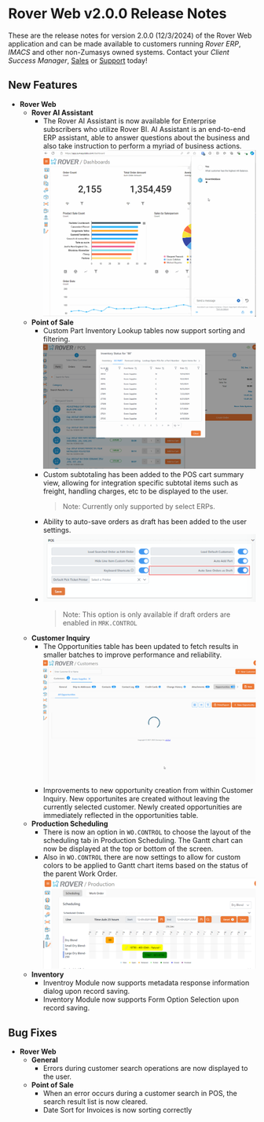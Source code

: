 # Rover Web v2.0.0 Release Notes

<badge text= "Version 2.0.0" vertical="middle" />

<PageHeader />

These are the release notes for version 2.0.0 (12/3/2024) of the Rover Web application and can be made available to customers running _Rover ERP_, _IMACS_ and other non-Zumasys owned systems. Contact your _Client Success Manager_, [Sales](mailto:sales@zumasys.com?subject=Rover%20Web%20v2.0.0) or [Support](mailto:help@zumasys.com?subject=Rover%20Web%20v2.0.0) today!

## New Features

- **Rover Web**
    - **Rover AI Assistant**
        - The Rover AI Assistant is now available for Enterprise subscribers who utilize Rover BI. AI Assistant is an end-to-end ERP assistant, able to answer questions about the business and also take instruction to perform a myriad of business actions.
        ![Rover AI Assistant](./rover-ai.gif)
    - **Point of Sale**
        - Custom Part Inventory Lookup tables now support sorting and filtering.
        ![POS INV Lookup Filters](./pos-inv-lookup-filter.gif)
        - Custom subtotaling has been added to the POS cart summary view, allowing for integration specific subtotal items such as freight, handling charges, etc to be displayed to the user.
          > Note: Currently only supported by select ERPs. 
        - Ability to auto-save orders as draft has been added to the user settings.
        - ![POS Auto Save Toggle](./pos-auto-save-toggle.png)
          > Note: This option is only available if draft orders are enabled in `MRK.CONTROL` 
    - **Customer Inquiry**
        - The Opportunities table has been updated to fetch results in smaller batches to improve performance and reliability.
        ![Opportunities Lazy Load](./opportunities-lazy-load.gif)
        - Improvements to new opportunity creation from within Customer Inquiry.  New opportunites are created without leaving the currently selected customer.  Newly created opportunities are immediately reflected in the opportunities table.
    - **Production Scheduling**
        - There is now an option in `WO.CONTROL` to choose the layout of the scheduling tab in Production Scheduling.  The Gantt chart can now be displayed at the top or bottom of the screen.
        - Also in `WO.CONTROL` there are now settings to allow for custom colors to be applied to Gantt chart items based on the status of the parent Work Order.
        ![Gantt Chart Colors](./chart-status-colors.png)
    - **Inventory**
        - Inventroy Module now supports metadata response information dialog upon record saving. 
        - Inventory Module now supports Form Option Selection upon record saving.


## Bug Fixes

- **Rover Web**
    - **General**
        - Errors during customer search operations are now displayed to the user. 
    - **Point of Sale**
        - When an error occurs during a customer search in POS, the search result list is now cleared.
        - Date Sort for Invoices is now sorting correctly

